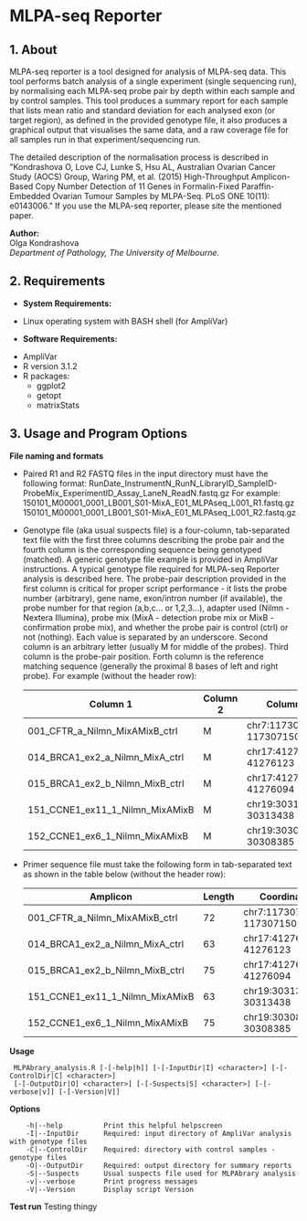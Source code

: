MLPA-seq Reporter
============

## 1. About
MLPA-seq reporter is a tool designed for analysis of MLPA-seq data. This tool performs batch analysis of a single experiment (single sequencing run), by normalising each MLPA-seq probe pair by depth within each sample and by control samples. This tool produces a summary report for each sample that lists mean ratio and standard deviation for each analysed exon (or target region), as defined in the provided genotype file, it also produces a graphical output that visualises the same data, and a raw coverage file for all samples run in that experiment/sequencing run.

The detailed description of the normalisation process is described in "Kondrashova O, Love CJ, Lunke S, Hsu AL, Australian Ovarian Cancer Study (AOCS) Group, Waring PM, et al. (2015) High-Throughput Amplicon-Based Copy Number Detection of 11 Genes in Formalin-Fixed Paraffin-Embedded Ovarian Tumour Samples by MLPA-Seq. PLoS ONE 10(11): e0143006." If you use the MLPA-seq reporter, please site the mentioned paper.

**Author:**  
Olga Kondrashova  
*Department of Pathology, The University of Melbourne.*


## 2. Requirements
+ **System Requirements:**
* Linux operating system with BASH shell (for AmpliVar)

+ **Software Requirements:**
* AmpliVar  
* R version 3.1.2  
* R packages:  
	- ggplot2
	- getopt
	- matrixStats

## 3. Usage and Program Options
**File naming and formats**  
* Paired R1 and R2 FASTQ files in the input directory must have the following format:
RunDate_InstrumentN_RunN_LibraryID_SampleID-ProbeMix_ExperimentID_Assay_LaneN_ReadN.fastq.gz
For example:
150101_M00001_0001_LB001_S01-MixA_E01_MLPAseq_L001_R1.fastq.gz
150101_M00001_0001_LB001_S01-MixA_E01_MLPAseq_L001_R2.fastq.gz

* Genotype file (aka usual suspects file) is a four-column, tab-separated text file with the first three columns describing the 
probe pair and the fourth column is the corresponding sequence being genotyped (matched). A generic genotype file example is provided in AmpliVar instructions. A typical genotype file required for MLPA-seq Reporter analysis is described here. The probe-pair description provided in the first column is critical for proper script performance - it lists the probe number (arbitrary), gene name, exon/intron number (if available), the probe number for that region (a,b,c... or 1,2,3...), adapter used (Nilmn - Nextera Illumina), probe mix (MixA - detection probe mix or MixB - confirmation probe mix), and whether the probe pair is control (ctrl) or not (nothing). Each value is separated by an underscore. Second column is an arbitrary letter (usually M for middle of the probes). Third column is the probe-pair position. Forth column is the reference matching sequence (generally the proximal 8 bases of left and right probe). For example (without the header row):      

    | Column 1                          |  Column 2  |  Column 3                  |  Variant sequence  | 
    |-----------------------------------|------------|----------------------------|--------------------| 
    |  001_CFTR_a_Nilmn_MixAMixB_ctrl   |  M         |  chr7:117307078-117307150  |  TGCTCTGAAAGAGGAG  | 
    |  014_BRCA1_ex2_a_Nilmn_MixA_ctrl  |  M         |  chr17:41276060-41276123   |  AACGCGAAGAGCAGAT  | 
    |  015_BRCA1_ex2_b_Nilmn_MixB_ctrl  |  M         |  chr17:41276019-41276094   |  AAATCTTAGAGTGTCC  | 
    |  151_CCNE1_ex11_1_Nilmn_MixAMixB  |  M         |  chr19:30313375-30313438   |  CCATGGCAAATGGAAC  | 
    |  152_CCNE1_ex6_1_Nilmn_MixAMixB   |  M         |  chr19:30308310-30308385   |  ACATGATTTTCCAGAC  |  

* Primer sequence file must take the following form in tab-separated text as shown in the table below (without the header row):  

    | Amplicon                          |  Length  |  Coordinate                  |  Flanking primer sequence      | 
    |-----------------------------------|----------|------------------------------|--------------------------------| 
    |  001_CFTR_a_Nilmn_MixAMixB_ctrl   | 72       |  chr7:117307078-117307150    |  (GAACTCAAGCAA.*GAGGTGCAAGAG)  | 
    |  014_BRCA1_ex2_a_Nilmn_MixA_ctrl  | 63       |  chr17:41276060-41276123     |  (CATAGCATTAAT.*ATTTCTTTCTGT)  | 
    |  015_BRCA1_ex2_b_Nilmn_MixB_ctrl  | 75       |  chr17:41276019-41276094     |  (GCGTTGAAGAAG.*AGTCAGCACAAG)  | 
    |  151_CCNE1_ex11_1_Nilmn_MixAMixB  | 63       |  chr19:30313375-30313438     |  (CAGTTTTGAGCT.*TTTGCCCAGCTA)  | 
    |  152_CCNE1_ex6_1_Nilmn_MixAMixB   | 75       |  chr19:30308310-30308385     |  (AAAGTGCTGATC.*TTGACACAGTTC)  | 
        

**Usage**  
~~~  
 MLPAbrary_analysis.R [-[-help|h]] [-[-InputDir|I] <character>] [-[-ControlDir|C] <character>] 
 [-[-OutputDir|O] <character>] [-[-Suspects|S] <character>] [-[-verbose|v]] [-[-Version|V]]  
~~~   

**Options**  
~~~  
    -h|--help          Print this helpful helpscreen  
    -I|--InputDir      Required: input directory of AmpliVar analysis with genotype files  
    -C|--ControlDir    Required: directory with control samples - genotype files  
    -O|--OutputDir     Required: output directory for summary reports  
    -S|--Suspects      Usual suspects file used for MLPAbrary analysis  
    -v|--verbose       Print progress messages  
    -V|--Version       Display script Version  
~~~  
**Test run**
Testing thingy

   


 
      
       
